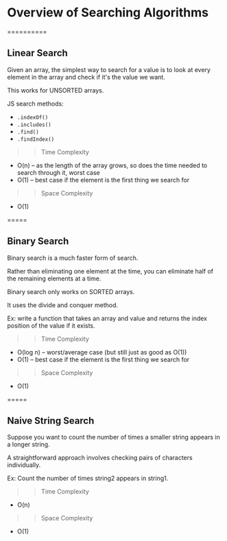 # Overview of Searching Algorithms

==========

## Linear Search

Given an array, the simplest way to search for a value is to look at every element in the array and check if it's the value we want.

This works for UNSORTED arrays.

JS search methods:

- `.indexOf()`
- `.includes()`
- `.find()`
- `.findIndex()`

> > Time Complexity

- O(n) – as the length of the array grows, so does the time needed to search through it, worst case
- O(1) – best case if the element is the first thing we search for

> > Space Complexity

- O(1)

=====

## Binary Search

Binary search is a much faster form of search.

Rather than eliminating one element at the time, you can eliminate half of the remaining elements at a time.

Binary search only works on SORTED arrays.

It uses the divide and conquer method.

Ex: write a function that takes an array and value and returns the index position of the value if it exists.

> > Time Complexity

- O(log n) – worst/average case (but still just as good as O(1))
- O(1) – best case if the element is the first thing we search for

> > Space Complexity

- O(1)

=====

## Naive String Search

Suppose you want to count the number of times a smaller string appears in a longer string.

A straightforward approach involves checking pairs of characters individually.

Ex: Count the number of times string2 appears in string1.

> > Time Complexity

- O(n)

> > Space Complexity

- O(1)
